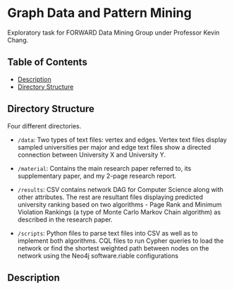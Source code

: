 # Graph Data and Pattern Mining
Exploratory task for FORWARD Data Mining Group under Professor Kevin Chang.
## Table of Contents

- [Description](#description)
- [Directory Structure](#directory-structure)
  
## Directory Structure

Four different directories.
- `/data`: Two types of text files: vertex and edges. Vertex text files display sampled universities per major and edge text files show a directed connection between University X and University Y.

- `/material`: Contains the main research paper referred to, its supplementary paper, and my 2-page research report.
  
- `/results`: CSV contains network DAG for Computer Science along with other attributes. The rest are resultant files displaying predicted university ranking based on two algorithms - Page Rank and Minimum Violation Rankings (a type of Monte Carlo Markov Chain algorithm) as described in the research paper.

- `/scripts`: Python files to parse text files into CSV as well as to implement both algorithms. CQL files to run Cypher queries to load the network or find the shortest weighted path between nodes on the network using the Neo4j software.riable configurations
## Description
